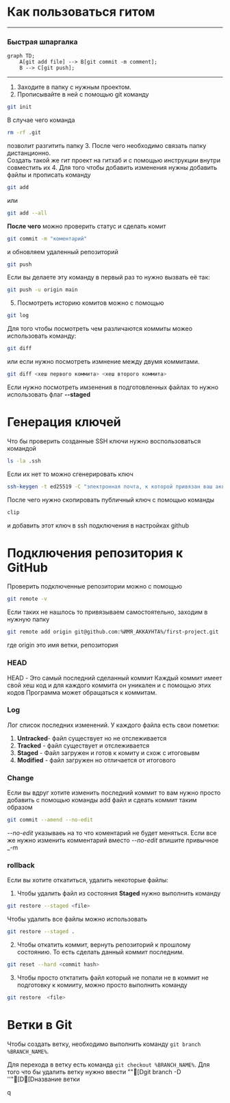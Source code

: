 # Как пользоваться гитом 

---
### Быстрая шпаргалка
```mermaid
graph TD;
	A[git add file] --> B[git commit -m comment];
	B --> C[git push];	
```
---
1. Заходите в папку с нужным проектом. 
2. Прописывайте в ней с помощью git команду
```bash
git init
```
В случае чего команда 
```bash
rm -rf .git
```  
позволит разгитить папку
3. После чего необходимо связать папку дистанционно.  
Создать такой же гит проект на гитхаб и с помощью инструкции внутри совместить их
4. Для того чтобы добавить изменения нужны добавить файлы и прописать команду 
```bash
git add
```

или 

```bash
git add --all
```

__После чего__ можно проверить статус и сделать комит
```bash
git commit -m "коментарий"
```

и обновляем удаленный репозиторий 
```bash
git push
```
Если вы делаете эту команду в первый раз то нужно вызвать её так:
```bash
git push -u origin main
```

5. Посмотреть историю комитов можно с помощью
```bash
git log
```
Для того чтобы посмотреть чем различаются коммиты можео использовать команду:
```bash
git diff 
```
или если нужно посмотреть измнение между двумя коммитами.
```bash
git diff <хеш первого коммита> <хеш второго коммита>
```
Если нужно посмотреть имзенения в подготовленных файлах то нужно использовать флаг **--staged**
# Генерация ключей

Что бы проверить созданные SSH ключи нужно воспользоваться командой
```bash
ls -la .ssh
```
Если их нет то можно сгенерировать ключ
```bash
ssh-keygen -t ed25519 -C "электронная почта, к которой привязан ваш аккаунт на GitHub"
```
После чего нужно скопировать публичный ключ с помощью команды
```bash
clip
```
и добавить этот ключ в ssh подключения в настройках github

# Подключения репозитория к GitHub 
Проверить подключенные репозитории можно с помощью 
```bash
git remote -v
```

Если таких не нашлось то привязываем самостоятельно, заходим в нужную папку
```bash
git remote add origin git@github.com:%ИМЯ_АККАУНТА%/first-project.git 
```
где origin это имя ветки, репозитория

### HEAD
HEAD - Это самый последний сделанный коммит
Каждый коммит имеет свой хеш код и для каждого коммита он уникален и с помощью этих кодов
Программа может обращаться к коммитам. 

### Log
Лог список последних изменений.
У каждого файла есть свои пометки:
1. **Untracked**- файл существует но не отслеживается 
2. **Tracked** - файл существует и отслеживается 
3. **Staged** - Файл загружен и готов к комиту и схож с итоговывм
4. **Modified** - файл загружен но отличается от итогового

### Change
Если вы вдруг хотите изменить последний коммит то вам нужно просто добавить с помощью
команды add файл и сдеать коммит таким образом
```bash
git commit --amend --no-edit
```
_--no-edit_ указываеь на то что коментарий не будет меняться. Если все же нужно изменить комментарий вместо _--no-edit_ впишите привычное _-m

### rollback
Если вы хотите откатиться, удалить некоторые файлы:
1. Чтобы удалить файл из состояния **Staged** нужно выполнить команду
```bash
git restore --staged <file>
```
Чтобы удалить все файлы можно использовать
```bash
git restore --staged .
```
2. Чтобы откатить коммит, вернуть репозиторий к прошлому состоянию. То есть сделать данный коммит последним. 
```bash
git reset --hard <commit hash>
```
3. Чтобы просто отктатить файл который  не попали не в коммит не подготовку к комииту, можно просто выполнить команду
```bash
git restore  <file>
```
# Ветки в Git 

Чтобы создать ветку, необходимо выполнить команду `git branch %BRANCH_NAME%`.

Для перехода в ветку есть команда `git checkout %BRANCH_NAME%`. Для того что бы удалить ветку нужно ввести ""[Dgit branch -D ''"[D[Dназвание ветки


q

